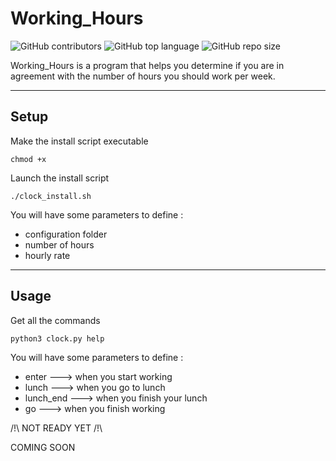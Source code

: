 # Working_Hours

![GitHub contributors](https://img.shields.io/github/contributors/jesa974/Working_Hours?color=green&style=flat-square)
![GitHub top language](https://img.shields.io/github/languages/top/jesa974/Working_Hours?color=orange&label=Python&style=flat-square)
![GitHub repo size](https://img.shields.io/github/repo-size/jesa974/Working_Hours?label=project%20size&style=flat-square&color=lightgrey)

Working_Hours is a program that helps you determine if you are in agreement with the number of hours you should work per week.

---
## Setup

Make the install script executable

```
chmod +x
```

Launch the install script
```
./clock_install.sh
```

You will have some parameters to define :

  * configuration folder
  * number of hours
  * hourly rate


---
## Usage

Get all the commands
```
python3 clock.py help
```

You will have some parameters to define :

  * enter        ---> when you start working
  * lunch        ---> when you go to lunch
  * lunch_end    ---> when you finish your lunch
  * go           ---> when you finish working

/!\ NOT READY YET /!\

COMING SOON
